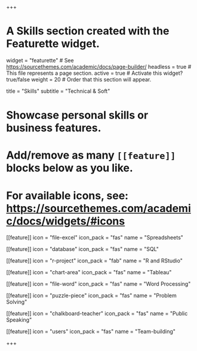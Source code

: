 +++
# A Skills section created with the Featurette widget.
widget = "featurette"  # See https://sourcethemes.com/academic/docs/page-builder/
headless = true  # This file represents a page section.
active = true  # Activate this widget? true/false
weight = 20  # Order that this section will appear.

title = "Skills"
subtitle = "Technical & Soft"

# Showcase personal skills or business features.
#
# Add/remove as many `[[feature]]` blocks below as you like.
#
# For available icons, see: https://sourcethemes.com/academic/docs/widgets/#icons

[[feature]]
  icon = "file-excel"
  icon_pack = "fas"
  name = "Spreadsheets"

[[feature]]
  icon = "database"
  icon_pack = "fas"
  name = "SQL"

[[feature]]
  icon = "r-project"
  icon_pack = "fab"
  name = "R and RStudio"

[[feature]]
  icon = "chart-area"
  icon_pack = "fas"
  name = "Tableau"

[[feature]]
  icon = "file-word"
  icon_pack = "fas"
  name = "Word Processing"

[[feature]]
  icon = "puzzle-piece"
  icon_pack = "fas"
  name = "Problem Solving"

[[feature]]
  icon = "chalkboard-teacher"
  icon_pack = "fas"
  name = "Public Speaking"

[[feature]]
  icon = "users"
  icon_pack = "fas"
  name = "Team-building"

+++
